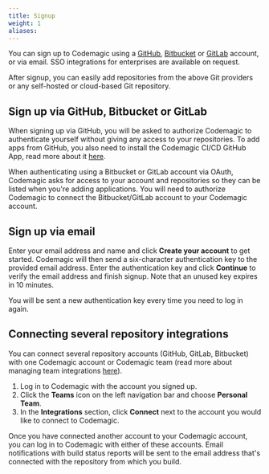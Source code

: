 ```yaml
---
title: Signup
weight: 1 
aliases:
---
```


You can sign up to Codemagic using a [GitHub](https://github.com/), [Bitbucket](https://bitbucket.org/) or [GitLab](https://about.gitlab.com/) account, or via email. SSO integrations for enterprises are available on request.

After signup, you can easily add repositories from the above Git providers or any self-hosted or cloud-based Git repository.
## Sign up via GitHub, Bitbucket or GitLab

When signing up via GitHub, you will be asked to authorize Codemagic to authenticate yourself without giving any access to your repositories. To add apps from GitHub, you also need to install the Codemagic CI/CD GitHub App, read more about it [here](../getting-started/github).

When authenticating using a Bitbucket or GitLab account via OAuth, Codemagic asks for access to your account and repositories so they can be listed when you're adding applications. You will need to authorize Codemagic to connect the Bitbucket/GitLab account to your Codemagic account.
## Sign up via email

Enter your email address and name and click **Create your account** to get started. Codemagic will then send a six-character authentication key to the provided email address. Enter the authentication key and click **Continue** to verify the email address and finish signup. Note that an unused key expires in 10 minutes. 

You will be sent a new authentication key every time you need to log in again.
## Connecting several repository integrations

You can connect several repository accounts (GitHub, GitLab, Bitbucket) with one Codemagic account or Codemagic team (read more about managing team integrations [here](../getting-started/teams/#managing-team-integrations)).

1. Log in to Codemagic with the account you signed up.
2. Click the **Teams** icon on the left navigation bar and choose **Personal Team**.
3. In the **Integrations** section, click **Connect** next to the account you would like to connect to Codemagic.

Once you have connected another account to your Codemagic account, you can log in to Codemagic with either of these accounts. Email notifications with build status reports will be sent to the email address that's connected with the repository from which you build.
